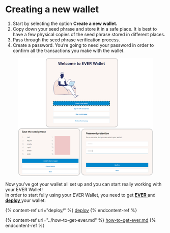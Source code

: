 # Creating a new wallet

1. Start by selecting the option **Create a new wallet.**
2. Copy down your seed phrase and store it in a safe place. It is best to have a few physical copies of the seed phrase stored in different places.&#x20;
3. Pass through the seed phrase verification process.&#x20;
4. Create a password. You’re going to need your password in order to confirm all the transactions you make with the wallet.

<figure><img src="../../.gitbook/assets/image (12) (1).png" alt=""><figcaption></figcaption></figure>

Now you’ve got your wallet all set up and you can start really working with your EVER Wallet!\
In order to start fully using your EVER Wallet, you need to get [**EVER** ](../how-to-get-ever.md)and [**deploy** ](deploy/)your wallet:

{% content-ref url="deploy/" %}
[deploy](deploy/)
{% endcontent-ref %}

{% content-ref url="../how-to-get-ever.md" %}
[how-to-get-ever.md](../how-to-get-ever.md)
{% endcontent-ref %}
